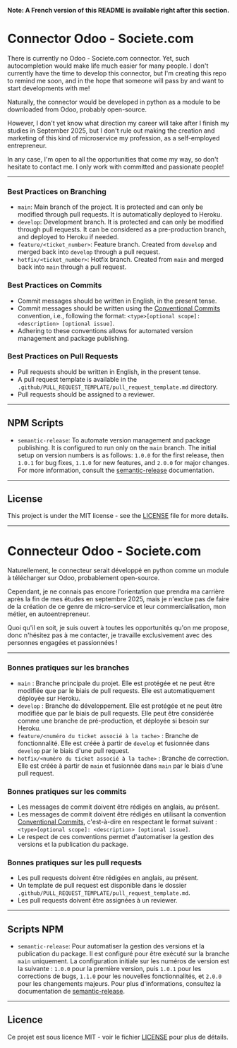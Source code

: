 **Note: A French version of this README is available right after this section.**

# Connector Odoo - Societe.com

There is currently no Odoo - Societe.com connector. Yet, such autocompletion would make life much easier for many people. I don't currently have the time to develop this connector, but I'm creating this repo to remind me soon, and in the hope that someone will pass by and want to start developments with me!

Naturally, the connector would be developed in python as a module to be downloaded from Odoo, probably open-source. 

However, I don't yet know what direction my career will take after I finish my studies in September 2025, but I don't rule out making the creation and marketing of this kind of microservice my profession, as a self-employed entrepreneur.

In any case, I'm open to all the opportunities that come my way, so don't hesitate to contact me. I only work with committed and passionate people!

---

### Best Practices on Branching

- `main`: Main branch of the project. It is protected and can only be modified through pull requests. It is automatically deployed to Heroku.
- `develop`: Development branch. It is protected and can only be modified through pull requests. It can be considered as a pre-production branch, and deployed to Heroku if needed.
- `feature/<ticket_number>`: Feature branch. Created from `develop` and merged back into `develop` through a pull request.
- `hotfix/<ticket_number>`: Hotfix branch. Created from `main` and merged back into `main` through a pull request.

### Best Practices on Commits

- Commit messages should be written in English, in the present tense.
- Commit messages should be written using the [Conventional Commits](https://www.conventionalcommits.org/) convention, i.e., following the format: `<type>[optional scope]: <description> [optional issue]`.
- Adhering to these conventions allows for automated version management and package publishing.

### Best Practices on Pull Requests

- Pull requests should be written in English, in the present tense.
- A pull request template is available in the `.github/PULL_REQUEST_TEMPLATE/pull_request_template.md` directory.
- Pull requests should be assigned to a reviewer.

---

## NPM Scripts
- `semantic-release`: To automate version management and package publishing. It is configured to run only on the `main` branch. The initial setup on version numbers is as follows: `1.0.0` for the first release, then `1.0.1` for bug fixes, `1.1.0` for new features, and `2.0.0` for major changes. For more information, consult the [semantic-release](https://semantic-release.gitbook.io/semantic-release/) documentation.

---

## License
This project is under the MIT license - see the [LICENSE](LICENSE) file for more details.
    
---

# 

# 

# Connecteur Odoo - Societe.com

Naturellement, le connecteur serait développé en python comme un module à télécharger sur Odoo, probablement open-source. 

Cependant, je ne connais pas encore l'orientation que prendra ma carrière après la fin de mes études en septembre 2025, mais je n'exclue pas de faire de la création de ce genre de micro-service et leur commercialisation, mon métier, en autoentrepreneur.

Quoi qu'il en soit, je suis ouvert à toutes les opportunités qu'on me propose, donc n'hésitez pas à me contacter, je travaille exclusivement avec des personnes engagées et passionnées !


---

### Bonnes pratiques sur les branches

- `main` : Branche principale du projet. Elle est protégée et ne peut être modifiée que par le biais de pull requests. Elle est automatiquement déployée sur Heroku.
- `develop` : Branche de développement. Elle est protégée et ne peut être modifiée que par le biais de pull requests. Elle peut être considérée comme une branche de pré-production, et déployée si besoin sur Heroku.
- `feature/<numéro du ticket associé à la tache>` : Branche de fonctionnalité. Elle est créée à partir de `develop` et fusionnée dans `develop` par le biais d'une pull request.
- `hotfix/<numéro du ticket associé à la tache>` : Branche de correction. Elle est créée à partir de `main` et fusionnée dans `main` par le biais d'une pull request.

### Bonnes pratiques sur les commits

- Les messages de commit doivent être rédigés en anglais, au présent.
- Les messages de commit doivent être rédigés en utilisant la convention [Conventional Commits](https://www.conventionalcommits.org/en/v1.0.0/), c'est-à-dire en respectant le format suivant : `<type>[optional scope]: <description> [optional issue]`.
- Le respect de ces conventions permet d'automatiser la gestion des versions et la publication du package.

### Bonnes pratiques sur les pull requests

- Les pull requests doivent être rédigées en anglais, au présent.
- Un template de pull request est disponible dans le dossier `.github/PULL_REQUEST_TEMPLATE/pull_request_template.md`.
- Les pull requests doivent être assignées à un reviewer.

---

## Scripts NPM

- `semantic-release`: Pour automatiser la gestion des versions et la publication du package. Il est configuré pour être exécuté sur la branche `main` uniquement. La configuration initiale sur les numéros de version est la suivante : `1.0.0` pour la première version, puis `1.0.1` pour les corrections de bugs, `1.1.0` pour les nouvelles fonctionnalités, et `2.0.0` pour les changements majeurs. Pour plus d'informations, consultez la documentation de [semantic-release](https://semantic-release.gitbook.io/semantic-release/).

---

## Licence

Ce projet est sous licence MIT - voir le fichier [LICENSE](LICENSE) pour plus de détails.
